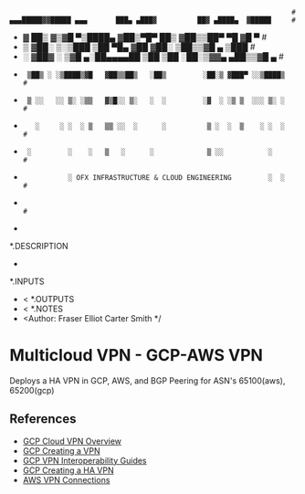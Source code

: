 
                                                                         #
    ▄▄▄█████▓▓█████ ▄▄▄       ███▄ ▄███▓          ██▓ ▄████▄  ▓█████     #
*    ▓  ██▒ ▓▒▓█   ▀▒████▄    ▓██▒▀█▀ ██▒         ▓██▒▒██▀ ▀█  ▓█   ▀     #
*    ▒ ▓██░ ▒░▒███  ▒██  ▀█▄  ▓██    ▓██░         ▒██▒▒▓█    ▄ ▒███       #
*    ░ ▓██▓ ░ ▒▓█  ▄░██▄▄▄▄██ ▒██    ▒██          ░██░▒▓▓▄ ▄██▒▒▓█  ▄     #
*      ▒██▒ ░ ░▒████▒▓█   ▓██▒▒██▒   ░██▒         ░██░▒ ▓███▀ ░░▒████▒    #
*      ▒ ░░   ░░ ▒░ ░▒▒   ▓▒█░░ ▒░   ░  ░         ░▓  ░ ░▒ ▒  ░░░ ▒░ ░    #
*        ░     ░ ░  ░ ▒   ▒▒ ░░  ░      ░          ▒ ░  ░  ▒    ░ ░  ░    #
*      ░         ░    ░   ▒   ░      ░             ▒ ░░           ░       #
*                ░ OFX INFRASTRUCTURE & CLOUD ENGINEERING         ░  ░    #
*                                                                         #                                                        
*          
*.DESCRIPTION
*  <Maintains a cloud VPN connection between AWS and GCP>
*.INPUTS
*  <
*.OUTPUTS
*  <
*.NOTES
*  <Author: Fraser Elliot Carter Smith
*/

# Multicloud VPN - GCP-AWS VPN
Deploys a HA VPN in GCP, AWS, and BGP Peering for ASN's 65100(aws), 65200(gcp)


## References

*   [GCP Cloud VPN Overview](https://cloud.google.com/compute/docs/vpn/overview)
*   [GCP Creating a VPN](https://cloud.google.com/compute/docs/vpn/creating-vpns)
*   [GCP VPN Interoperability Guides](https://cloud.google.com/compute/docs/vpn/interop-guides)
*   [GCP Creating a HA VPN](https://cloud.google.com/network-connectivity/docs/vpn/how-to/moving-to-ha-vpn)
*   [AWS VPN Connections](http://docs.aws.amazon.com/AmazonVPC/latest/UserGuide/vpn-connections.html)
